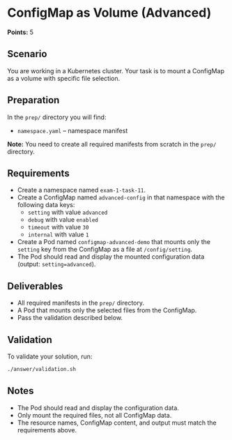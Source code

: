 # ConfigMap as Volume (Advanced)

**Points:** 5

## Scenario
You are working in a Kubernetes cluster. Your task is to mount a ConfigMap as a volume with specific file selection.

## Preparation
In the `prep/` directory you will find:
- `namespace.yaml` – namespace manifest

**Note:** You need to create all required manifests from scratch in the `prep/` directory.

## Requirements
- Create a namespace named `exam-1-task-11`.
- Create a ConfigMap named `advanced-config` in that namespace with the following data keys:
  - `setting` with value `advanced`
  - `debug` with value `enabled`
  - `timeout` with value `30`
  - `internal` with value `1`
- Create a Pod named `configmap-advanced-demo` that mounts only the `setting` key from the ConfigMap as a file at `/config/setting`.
- The Pod should read and display the mounted configuration data (output: `setting=advanced`).

## Deliverables
- All required manifests in the `prep/` directory.
- A Pod that mounts only the selected files from the ConfigMap.
- Pass the validation described below.

## Validation
To validate your solution, run:

```sh
./answer/validation.sh
```

## Notes
- The Pod should read and display the configuration data.
- Only mount the required files, not all ConfigMap data.
- The resource names, ConfigMap content, and output must match the requirements above.
